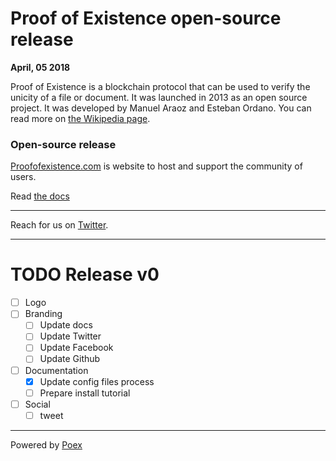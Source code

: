 # Proof of Existence open-source release

**April, 05 2018**

Proof of Existence is a blockchain protocol that can be used to verify the unicity of a file or document. It was launched in 2013 as an open source project. It was developed by Manuel Araoz and Esteban Ordano. You can read more on [the Wikipedia page](https://en.wikipedia.org/wiki/Proof_of_Existence).

### Open-source release

[Proofofexistence.com](http://proofofexistence.com) is website to host and support the community of users.

Read [the docs](http://proofofexistence.github.io)

---


Reach for us on [Twitter](https://twitter.com/profxstence).

---

# TODO Release v0

- [ ] Logo
- [ ] Branding
  - [ ] Update docs
  - [ ] Update Twitter
  - [ ] Update Facebook
  - [ ] Update Github
- [ ] Documentation
  - [X] Update config files process
  - [ ] Prepare install tutorial
- [ ] Social
  - [ ] tweet

---

Powered by [Poex](https://poex.io)
